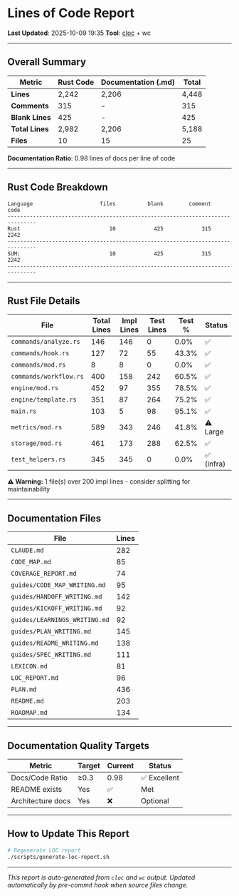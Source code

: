 # Lines of Code Report

**Last Updated**: 2025-10-09 19:35
**Tool**: [cloc](https://github.com/AlDanial/cloc) + wc

---

## Overall Summary

| Metric | Rust Code | Documentation (.md) | Total |
|--------|-----------|---------------------|-------|
| **Lines** | 2,242 | 2,206 | 4,448 |
| **Comments** | 315 | - | 315 |
| **Blank Lines** | 425 | - | 425 |
| **Total Lines** | 2,982 | 2,206 | 5,188 |
| **Files** | 10 | 15 | 25 |

**Documentation Ratio**: 0.98 lines of docs per line of code

---

## Rust Code Breakdown

```
Language                     files          blank        comment           code
-------------------------------------------------------------------------------
Rust                            10            425            315           2242
-------------------------------------------------------------------------------
SUM:                            10            425            315           2242
-------------------------------------------------------------------------------
```

---

## Rust File Details

| File | Total Lines | Impl Lines | Test Lines | Test % | Status |
|------|-------------|------------|------------|--------|--------|
| `commands/analyze.rs` | 146 | 146 | 0 | 0.0% | ✅ |
| `commands/hook.rs` | 127 | 72 | 55 | 43.3% | ✅ |
| `commands/mod.rs` | 8 | 8 | 0 | 0.0% | ✅ |
| `commands/workflow.rs` | 400 | 158 | 242 | 60.5% | ✅ |
| `engine/mod.rs` | 452 | 97 | 355 | 78.5% | ✅ |
| `engine/template.rs` | 351 | 87 | 264 | 75.2% | ✅ |
| `main.rs` | 103 | 5 | 98 | 95.1% | ✅ |
| `metrics/mod.rs` | 589 | 343 | 246 | 41.8% | ⚠️ Large |
| `storage/mod.rs` | 461 | 173 | 288 | 62.5% | ✅ |
| `test_helpers.rs` | 345 | 345 | 0 | 0.0% | ✅ (infra) |

**⚠️ Warning:** 1 file(s) over 200 impl lines - consider splitting for maintainability

---

## Documentation Files

| File | Lines |
|------|-------|
| `CLAUDE.md` | 282 |
| `CODE_MAP.md` | 85 |
| `COVERAGE_REPORT.md` | 74 |
| `guides/CODE_MAP_WRITING.md` | 95 |
| `guides/HANDOFF_WRITING.md` | 142 |
| `guides/KICKOFF_WRITING.md` | 92 |
| `guides/LEARNINGS_WRITING.md` | 92 |
| `guides/PLAN_WRITING.md` | 145 |
| `guides/README_WRITING.md` | 138 |
| `guides/SPEC_WRITING.md` | 111 |
| `LEXICON.md` | 81 |
| `LOC_REPORT.md` | 96 |
| `PLAN.md` | 436 |
| `README.md` | 203 |
| `ROADMAP.md` | 134 |

---

## Documentation Quality Targets

| Metric | Target | Current | Status |
|--------|--------|---------|--------|
| Docs/Code Ratio | ≥0.3 | 0.98 | ✅ Excellent |
| README exists | Yes | ✅ | Met |
| Architecture docs | Yes | ❌ | Optional |

---

## How to Update This Report

```bash
# Regenerate LOC report
./scripts/generate-loc-report.sh
```

---

*This report is auto-generated from `cloc` and `wc` output.*
*Updated automatically by pre-commit hook when source files change.*
